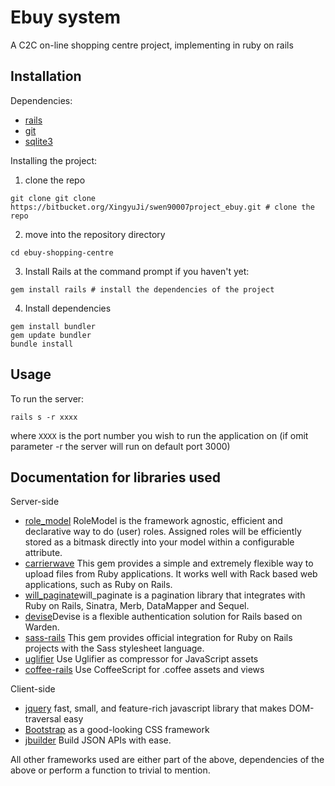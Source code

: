 # Ebuy system
A C2C on-line shopping centre project, implementing in ruby on rails
## Installation

Dependencies:
- [rails](http://http://rubyonrails.org/)
- [git](http://git-scm.com/)
- [sqlite3](https://sqlite.org/)

Installing the project:
1. clone the repo
 
 ```
git clone git clone https://bitbucket.org/XingyuJi/swen90007project_ebuy.git # clone the repo
```
2. move into the repository directory
 
 ```
cd ebuy-shopping-centre
```
3. Install Rails at the command prompt if you haven't yet:
 
 ```
gem install rails # install the dependencies of the project
```
4. Install dependencies
 
 ```
gem install bundler
gem update bundler
bundle install
```
## Usage

To run the server:
```
rails s -r xxxx
```
where `XXXX` is the port number you wish to run the application on (if omit parameter -r the server will run on default port 3000)

## Documentation for libraries used

Server-side

- [role_model](https://github.com/martinrehfeld/role_model) RoleModel is the framework agnostic, efficient and declarative way to do (user) roles. Assigned roles will be efficiently stored as a bitmask directly into your model within a configurable attribute.
- [carrierwave](https://github.com/carrierwaveuploader/carrierwave) This gem provides a simple and extremely flexible way to upload files from Ruby applications. It works well with Rack based web applications, such as Ruby on Rails.
- [will_paginate](https://github.com/mislav/will_paginate)will_paginate is a pagination library that integrates with Ruby on Rails, Sinatra, Merb, DataMapper and Sequel.
- [devise](https://github.com/plataformatec/devise)Devise is a flexible authentication solution for Rails based on Warden.
- [sass-rails](https://github.com/rails/sass-rails) This gem provides official integration for Ruby on Rails projects with the Sass stylesheet language.
- [uglifier](https://github.com/lautis/uglifier) Use Uglifier as compressor for JavaScript assets
- [coffee-rails](https://github.com/rails/coffee-rails) Use CoffeeScript for .coffee assets and views

Client-side

- [jquery](http://jquery.com/) fast, small, and feature-rich javascript library that makes DOM-traversal easy
- [Bootstrap](http://getbootstrap.com/) as a good-looking CSS framework
- [jbuilder](https://github.com/rails/jbuilder) Build JSON APIs with ease.

All other frameworks used are either part of the above, dependencies of the above or perform a function to trivial to mention.
